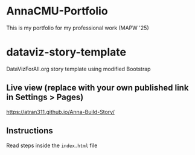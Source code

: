 # AnnaCMU-Portfolio
This is my portfolio for my professional work (MAPW '25)
# dataviz-story-template
DataVizForAll.org story template using modified Bootstrap

## Live view (replace with your own published link in Settings > Pages)
https://atran311.github.io/Anna-Build-Story/

## Instructions
Read steps inside the `index.html` file
